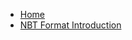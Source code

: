 * [Home](/ "NBT - Java NBT (Named Binary Tag) Library")
* [NBT Format Introduction](/nbt-format.md)
